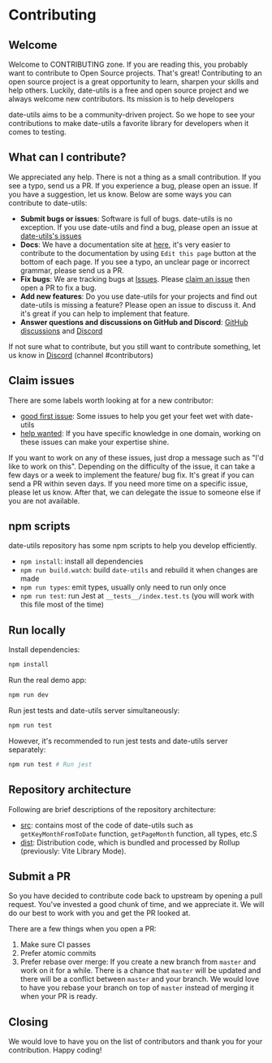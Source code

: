 # Contributing

## Welcome

Welcome to CONTRIBUTING zone. If you are reading this, you probably want to contribute to Open Source projects. That's great! Contributing to an open source project is a great opportunity to learn, sharpen your skills and help others. Luckily, date-utils is a free and open source project and we always welcome new contributors. Its mission is to help developers 

date-utils aims to be a community-driven project. So we hope to see your contributions to make date-utils a favorite library for developers when it comes to testing.

## What can I contribute?

We appreciated any help. There is not a thing as a small contribution. If you see a typo, send us a PR. If you experience a bug, please open an issue. If you have a suggestion, let us know. Below are some ways you can contribute to date-utils:

- **Submit bugs or issues**: Software is full of bugs. date-utils is no exception. If you use date-utils and find a bug, please open an issue at [date-utils's issues](https://github.com/KotonoSora/date-utils/issues)
- **Docs**: We have a documentation site at [here](https://github.com/KotonoSora/date-utils/wiki), it's very easier to contribute to the documentation by using `Edit this page` button at the bottom of each page. If you see a typo, an unclear page or incorrect grammar, please send us a PR.
- **Fix bugs**: We are tracking bugs at [Issues](https://github.com/KotonoSora/date-utils/issues). Please [claim an issue](#claim-issues) then open a PR to fix a bug.
- **Add new features**: Do you use date-utils for your projects and find out date-utils is missing a feature? Please open an issue to discuss it. And it's great if you can help to implement that feature.
- **Answer questions and discussions on GitHub and Discord**: [GitHub discussions](https://github.com/KotonoSora/date-utils/discussions) and [Discord](https://discord.gg/fsdVgKYG5j)

If not sure what to contribute, but you still want to contribute something, let us know in [Discord](https://discord.gg/fsdVgKYG5j) (channel #contributors)

## Claim issues

There are some labels worth looking at for a new contributor:

- [good first issue](https://github.com/KotonoSora/date-utils/issues?q=is%3Aopen+is%3Aissue+label%3A%22good+first+issue%22): Some issues to help you get your feet wet with date-utils
- [help wanted](https://github.com/KotonoSora/date-utils/issues?q=is%3Aopen+is%3Aissue+label%3A%22help+wanted%22): If you have specific knowledge in one domain, working on these issues can make your expertise shine.

If you want to work on any of these issues, just drop a message such as "I'd like to work on this". Depending on the difficulty of the issue, it can take a few days or a week to implement the feature/ bug fix. It's great if you can send a PR within seven days. If you need more time on a specific issue, please let us know. After that, we can delegate the issue to someone else if you are not available.

## npm scripts

date-utils repository has some npm scripts to help you develop efficiently.

- `npm install`: install all dependencies
- `npm run build.watch`: build `date-utils` and rebuild it when changes are made
- `npm run types`: emit types, usually only need to run only once
- `npm run test`: run Jest at `__tests__/index.test.ts` (you will work with this file most of the time)

## Run locally

Install dependencies:

```bash
npm install
```

Run the real demo app:

```bash
npm run dev
```

Run jest tests and date-utils server simultaneously:

```bash
npm run test
```

However, it's recommended to run jest tests and date-utils server separately:

```bash
npm run test # Run jest
```

## Repository architecture

Following are brief descriptions of the repository architecture:

- [src](https://github.com/KotonoSora/date-utils/tree/main/src/): contains most of the code of date-utils such as `getKeyMonthFromToDate` function, `getPageMonth` function, all types, etc.S
- [dist](https://github.com/KotonoSora/date-utils/tree/main/dist/): Distribution code, which is bundled and processed by Rollup (previously: Vite Library Mode).

## Submit a PR

So you have decided to contribute code back to upstream by opening a pull request. You've invested a good chunk of time, and we appreciate it. We will do our best to work with you and get the PR looked at.

There are a few things when you open a PR:

1. Make sure CI passes
2. Prefer atomic commits
3. Prefer rebase over merge: If you create a new branch from `master` and work on it for a while. There is a chance that `master` will be updated and there will be a conflict between `master` and your branch. We would love to have you rebase your branch on top of `master` instead of merging it when your PR is ready.

## Closing

We would love to have you on the list of contributors and thank you for your contribution. Happy coding!
